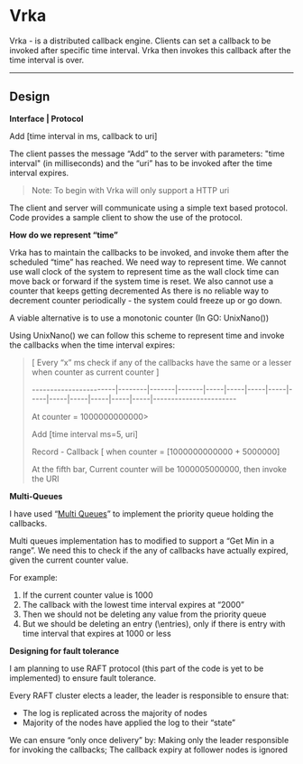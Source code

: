 Vrka 
===================
Vrka - is a distributed callback engine. Clients can set a callback to be invoked after specific time interval. Vrka then invokes this callback after the time interval is over.

----------


Design
-------------

**Interface | Protocol**

Add [time interval in ms, callback to uri]

The client passes the message “Add” to the server with parameters:  "time interval" (in milliseconds) and the “uri” has to be invoked after the time interval expires.

> Note: To begin with Vrka will only support a HTTP uri


 The client and server will communicate using a simple text based protocol. Code provides a sample client to show the use of the protocol.


**How do we represent “time”**

Vrka has to maintain the callbacks to be invoked, and invoke them after the scheduled “time” has reached. We need way to represent time. We cannot use wall clock of the system to represent time as the wall clock time can move back or forward if the system time is reset.  We also cannot use a counter that keeps getting decremented As there is no reliable way to decrement counter periodically - the system could freeze up or go down.


A viable alternative is to use a monotonic counter (In GO: UnixNano())


Using UnixNano() we can follow this scheme to represent time and invoke the callbacks when the time interval expires:

> [ Every “x” ms check if any of the callbacks have the same or a lesser when counter as current counter ] 
>                                          
>  -----------------------|--------|-------|-------|-----|-----|-----|-----|-----|-----|-----|-----|-----|-----|----------------------- 
> 
> At counter = 1000000000000> 
> 
> Add [time interval ms=5, uri]
>
>Record - Callback [ when counter = [1000000000000 + 5000000]
> 
> At the fifth bar, Current counter will be 1000005000000, then invoke the URI



**Multi-Queues**

I have used “[Multi Queues](http://arxiv.org/pdf/1411.1209.pdf)” to implement the priority queue holding the callbacks. 


Multi queues implementation has to modified to support a “Get Min in a range”. We need this to check if the any of callbacks have actually expired, given the current counter value. 


For example:

 1. If the current counter value is 1000
 2. The callback with the lowest time interval expires at “2000”
 3. Then we should not be deleting any value from the priority queue
 4. But we should be deleting an entry (\entries), only if there is entry with time interval that expires at 1000 or less


**Designing for fault tolerance**

I am planning to use RAFT protocol (this part of the code is yet to be implemented) to ensure fault tolerance.

Every RAFT cluster elects a leader, the leader is responsible to ensure that:


 - The log is replicated across the majority of nodes
 - Majority of the nodes have applied the log to their “state”


We can ensure “only once delivery” by:  Making only the leader responsible for invoking the callbacks; The callback expiry at follower nodes is ignored


	 
